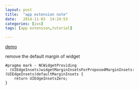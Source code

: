 ```yaml
---
layout: post
title:  "app extension note"
date:   2014-11-03	14:24:53
categories: [ios]
tags: [app extension,tutorial]

---
```


[demo](https://github.com/bumaociyuan/iphoneExtension)

remove the default margin of widget

```
#pragma mark - NCWidgetProviding
- (UIEdgeInsets)widgetMarginInsetsForProposedMarginInsets:(UIEdgeInsets)defaultMarginInsets {
    return UIEdgeInsetsZero;
}
```


